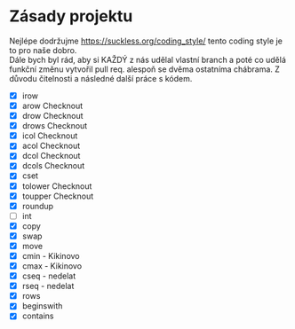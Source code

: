# Zásady projektu

Nejlépe dodržujme https://suckless.org/coding_style/ tento coding style
je to pro naše dobro.  
Dále bych byl rád, aby si KAŽDÝ z nás udělal vlastní branch a poté co udělá
funkční změnu vytvořil pull req. alespoň se dvěma ostatníma chábrama. Z důvodu
čitelnosti a následné další práce s kódem.
- [x] irow 
- [x] arow  Checknout
- [x] drow  Checknout
- [x] drows Checknout
- [x] icol  Checknout
- [x] acol  Checknout
- [x] dcol  Checknout
- [x] dcols Checknout
- [x] cset 
- [x] tolower Checknout
- [x] toupper Checknout
- [x] roundup
- [ ] int
- [x] copy 
- [x] swap
- [x] move
- [x] cmin - Kikinovo 
- [x] cmax - Kikinovo 
- [x] cseq - nedelat 
- [x] rseq - nedelat
- [x] rows
- [x] beginswith 
- [x] contains 
